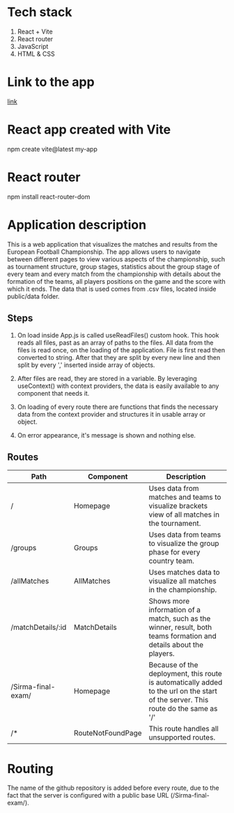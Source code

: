 # Tech stack

1. React + Vite
2. React router
3. JavaScript
4. HTML & CSS

# Link to the app

[link](https://lacho18.github.io/Sirma-final-exam/)

# React app created with Vite

npm create vite@latest my-app

# React router

npm install react-router-dom

# Application description

This is a web application that visualizes the matches and results from the European Football Championship. The app allows users to navigate between different pages to view various aspects of the championship, such as tournament structure, group stages, statistics about the group stage of every team and every match from the championship with details about the formation of the teams, all players positions on the game and the score with which it ends.
The data that is used comes from .csv files, located inside public/data folder.

## Steps

1. On load inside App.js is called useReadFiles() custom hook. This hook reads all files, past as an array of paths to the files.
   All data from the files is read once, on the loading of the application.
   File is first read then converted to string. After that they are split by every new line and then split by every ',' inserted inside array of objects.

2. After files are read, they are stored in a variable. By leveraging useContext() with context providers, the data is easily available to any component that needs it.

3. On loading of every route there are functions that finds the necessary data from the context provider and structures it in usable array or object.

4. On error appearance, it's message is shown and nothing else.

## Routes

| Path               | Component         | Description                                                                                                                       |
| ------------------ | ----------------- | --------------------------------------------------------------------------------------------------------------------------------- |
| /                  | Homepage          | Uses data from matches and teams to visualize brackets view of all matches in the tournament.                                     |
| /groups            | Groups            | Uses data from teams to visualize the group phase for every country team.                                                         |
| /allMatches        | AllMatches        | Uses matches data to visualize all matches in the championship.                                                                   |
| /matchDetails/:id  | MatchDetails      | Shows more information of a match, such as the winner, result, both teams formation and details about the players.                |
| /Sirma-final-exam/ | Homepage          | Because of the deployment, this route is automatically added to the url on the start of the server. This route do the same as '/' |
| /\*                | RouteNotFoundPage | This route handles all unsupported routes.                                                                                        |

# Routing

The name of the github repository is added before every route, due to the fact that the server is configured with a public base URL (/Sirma-final-exam/).
